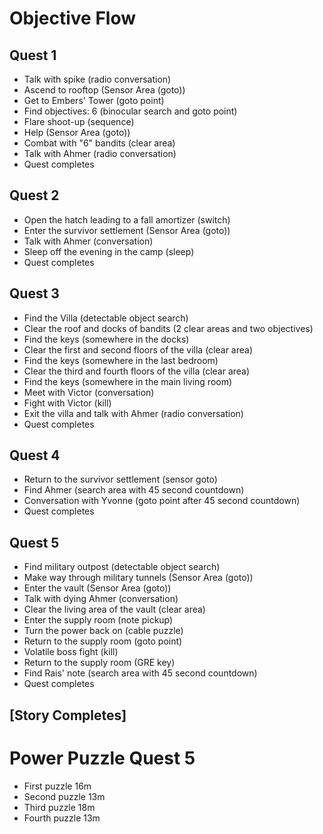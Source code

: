 # Objective Flow

## Quest 1
- Talk with spike (radio conversation)
- Ascend to rooftop (Sensor Area (goto))
- Get to Embers' Tower (goto point)
- Find objectives: 6 (binocular search and goto point)
- Flare shoot-up (sequence)
- Help (Sensor Area (goto))
- Combat with "6" bandits (clear area)
- Talk with Ahmer (radio conversation)
- Quest completes

## Quest 2
- Open the hatch leading to a fall amortizer (switch)
- Enter the survivor settlement (Sensor Area (goto))
- Talk with Ahmer (conversation)
- Sleep off the evening in the camp (sleep)
- Quest completes

## Quest 3
- Find the Villa (detectable object search)
- Clear the roof and docks of bandits (2 clear areas and two objectives)
- Find the keys (somewhere in the docks)
- Clear the first and second floors of the villa (clear area)
- Find the keys (somewhere in the last bedroom)
- Clear the third and fourth floors of the villa (clear area)
- Find the keys (somewhere in the main living room)
- Meet with Victor (conversation)
- Fight with Victor (kill)
- Exit the villa and talk with Ahmer (radio conversation)
- Quest completes

## Quest 4
- Return to the survivor settlement (sensor goto)
- Find Ahmer (search area with 45 second countdown)
- Conversation with Yvonne (goto point after 45 second countdown)
- Quest completes

## Quest 5
- Find military outpost (detectable object search)
- Make way through military tunnels (Sensor Area (goto))
- Enter the vault (Sensor Area (goto))
- Talk with dying Ahmer (conversation)
- Clear the living area of the vault (clear area)
- Enter the supply room (note pickup)
- Turn the power back on (cable puzzle)
- Return to the supply room (goto point)
- Volatile boss fight (kill)
- Return to the supply room (GRE key)
- Find Rais' note (search area with 45 second countdown)
- Quest completes

## [Story Completes]

# Power Puzzle Quest 5
- First puzzle 16m
- Second puzzle 13m
- Third puzzle 18m
- Fourth puzzle 13m